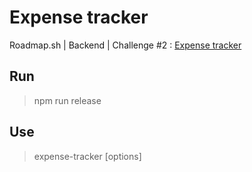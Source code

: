 # Expense tracker

Roadmap.sh | Backend | Challenge #2 : [Expense tracker](https://roadmap.sh/projects/expense-tracker)

## Run
> npm run release

## Use
> expense-tracker [options]